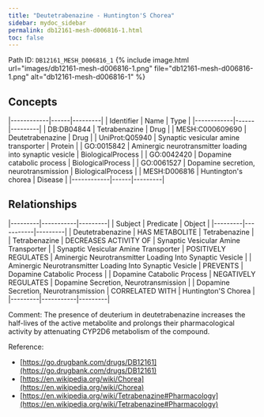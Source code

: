 ```yaml
---
title: "Deutetrabenazine - Huntington'S Chorea"
sidebar: mydoc_sidebar
permalink: db12161-mesh-d006816-1.html
toc: false 
---
```



Path ID: `DB12161_MESH_D006816_1`
{% include image.html url="images/db12161-mesh-d006816-1.png" file="db12161-mesh-d006816-1.png" alt="db12161-mesh-d006816-1" %}

## Concepts

|------------|------|---------|
| Identifier | Name | Type    |
|------------|------|---------|
| DB:DB04844 | Tetrabenazine | Drug |
| MESH:C000609690 | Deutetrabenazine | Drug |
| UniProt:Q05940 | Synaptic vesicular amine transporter | Protein |
| GO:0015842 | Aminergic neurotransmitter loading into synaptic vesicle | BiologicalProcess |
| GO:0042420 | Dopamine catabolic process | BiologicalProcess |
| GO:0061527 | Dopamine secretion, neurotransmission | BiologicalProcess |
| MESH:D006816 | Huntington's chorea | Disease |
|------------|------|---------|

## Relationships

|---------|-----------|---------|
| Subject | Predicate | Object  |
|---------|-----------|---------|
| Deutetrabenazine | HAS METABOLITE | Tetrabenazine |
| Tetrabenazine | DECREASES ACTIVITY OF | Synaptic Vesicular Amine Transporter |
| Synaptic Vesicular Amine Transporter | POSITIVELY REGULATES | Aminergic Neurotransmitter Loading Into Synaptic Vesicle |
| Aminergic Neurotransmitter Loading Into Synaptic Vesicle | PREVENTS | Dopamine Catabolic Process |
| Dopamine Catabolic Process | NEGATIVELY REGULATES | Dopamine Secretion, Neurotransmission |
| Dopamine Secretion, Neurotransmission | CORRELATED WITH | Huntington'S Chorea |
|---------|-----------|---------|

Comment: The presence of deuterium in deutetrabenazine increases the half-lives of the active metabolite and prolongs their pharmacological activity by attenuating CYP2D6 metabolism of the compound.

Reference: 
  - [https://go.drugbank.com/drugs/DB12161](https://go.drugbank.com/drugs/DB12161)
  - [https://en.wikipedia.org/wiki/Chorea](https://en.wikipedia.org/wiki/Chorea)
  - [https://en.wikipedia.org/wiki/Tetrabenazine#Pharmacology](https://en.wikipedia.org/wiki/Tetrabenazine#Pharmacology)
